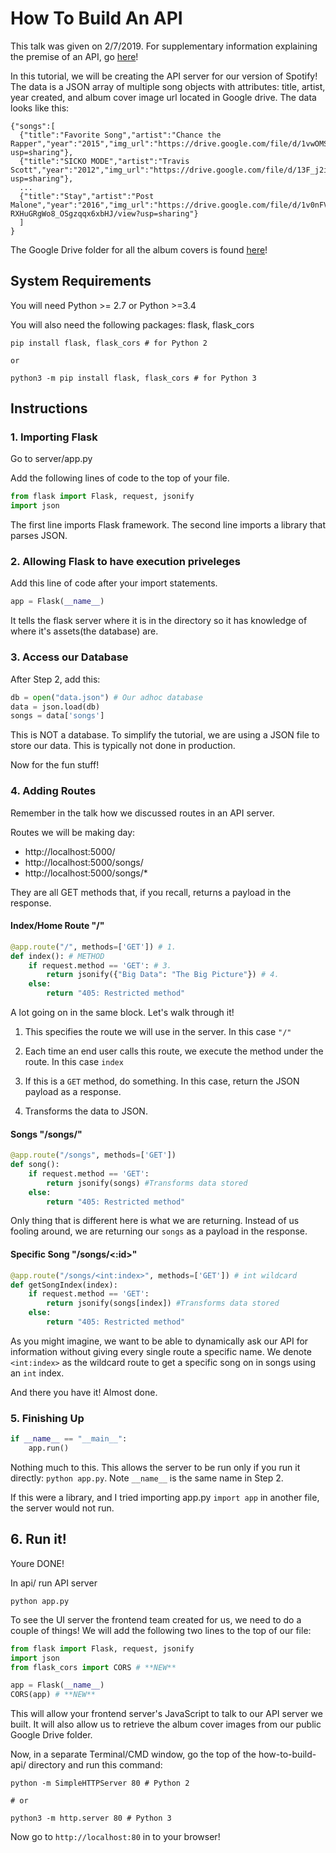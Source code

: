 # How To Build An API
This talk was given on 2/7/2019. For supplementary information explaining the premise of an API, go [here](https://docs.google.com/presentation/d/1GwtD5kXjfVzrbJ6Uh2l4wQgwVe9uJNEcqiIKkpHqp1I/edit?usp=sharing)!

In this tutorial, we will be creating the API server for our version of Spotify! The data is a JSON array of multiple song objects with attributes: title, artist, year created, and album cover image url located in Google drive. The data looks like this:
```
{"songs":[
  {"title":"Favorite Song","artist":"Chance the Rapper","year":"2015","img_url":"https://drive.google.com/file/d/1vwOMSjqkdeAl4Er0ETk_K9GR5IiyI0s4/view?usp=sharing"},
  {"title":"SICKO MODE","artist":"Travis Scott","year":"2012","img_url":"https://drive.google.com/file/d/13F_j2ilYn1sBpGdnKb3qbunle3b8KsBT/view?usp=sharing"},
  ...
  {"title":"Stay","artist":"Post Malone","year":"2016","img_url":"https://drive.google.com/file/d/1v0nFVnaA-RXHuGRgWo8_OSgzqqx6xbHJ/view?usp=sharing"}
  ]
}
```
The Google Drive folder for all the album covers is found [here](https://drive.google.com/drive/folders/1l4MfN34ReJxN86WQvpKDbdCVZCw01cve?usp=sharing)!

## System Requirements

You will need Python >= 2.7 or Python >=3.4

You will also need the following packages: flask, flask_cors
```shell
pip install flask, flask_cors # for Python 2

or

python3 -m pip install flask, flask_cors # for Python 3
```

## Instructions

### 1. Importing Flask
Go to server/app.py

Add the following lines of code to the top of your file.
```python
from flask import Flask, request, jsonify
import json
```
The first line imports Flask framework.
The second line imports a library that parses JSON.

### 2. Allowing Flask to have execution priveleges
Add this line of code after your import statements.
```python
app = Flask(__name__)
```
It tells the flask server where it is in the directory so it has knowledge of where it's assets(the database) are.

### 3. Access our Database
After Step 2, add this:
```python
db = open("data.json") # Our adhoc database
data = json.load(db)
songs = data['songs']
```
This is NOT a database. To simplify the tutorial, we are using a JSON file to store our data. This is typically  not done in production.

Now for the fun stuff!

### 4. Adding Routes
Remember in the talk how we discussed routes in an API server.

Routes we will be making day:
  - http://localhost:5000/
  - http://localhost:5000/songs/
  - http://localhost:5000/songs/*

They are all GET methods that, if you recall, returns a payload in the response.

#### Index/Home Route "/"
```python
@app.route("/", methods=['GET']) # 1.
def index(): # METHOD
    if request.method == 'GET': # 3.
        return jsonify({"Big Data": "The Big Picture"}) # 4.
    else:
        return "405: Restricted method"
```
A lot going on in the same block. Let's walk through it!
1. This specifies the route we will use in the server. In this case ```"/"```

2. Each time an end user calls this route, we execute the method under the route. In this case ```index```

3. If this is a ```GET``` method, do something. In this case, return the JSON payload as a response.

4. Transforms the data to JSON.

#### Songs "/songs/"
```python
@app.route("/songs", methods=['GET'])
def song():
    if request.method == 'GET':
        return jsonify(songs) #Transforms data stored
    else:
        return "405: Restricted method"
```
Only thing that is different here is what we are returning. Instead of us fooling around, we are returning our ```songs``` as a payload in the response.

#### Specific Song "/songs/<:id>"
```python
@app.route("/songs/<int:index>", methods=['GET']) # int wildcard
def getSongIndex(index):
    if request.method == 'GET':
        return jsonify(songs[index]) #Transforms data stored
    else:
        return "405: Restricted method"
```
As you might imagine, we want to be able to dynamically ask our API for information without giving every single route a specific name. We denote ```<int:index>``` as the wildcard route to get a specific song on in songs using an ```int``` index.

And there you have it! Almost done.

### 5. Finishing Up
```python
if __name__ == "__main__":
    app.run()
```

Nothing much to this. This allows the server to be run only if you run it directly: ```python app.py```. Note ```__name__``` is the same name in Step 2.

If this were a library, and I tried importing app.py ```import app``` in another file, the server would not run.

## 6. Run it!

Youre DONE!

In api/ run API server
```shell
python app.py
```

To see the UI server the frontend team created for us, we need to do a couple of things!
We will add the following two lines to the top of our file:
```python
from flask import Flask, request, jsonify
import json
from flask_cors import CORS # **NEW**

app = Flask(__name__)
CORS(app) # **NEW**

```
This will allow your frontend server's JavaScript to talk to our API server we built. It will also allow us to retrieve the album cover images from our public Google Drive folder.


Now, in a separate Terminal/CMD window, go the top of the how-to-build-api/ directory and run this command:
```shell
python -m SimpleHTTPServer 80 # Python 2

# or  

python3 -m http.server 80 # Python 3
```

Now go to ```http://localhost:80``` in to your browser!
